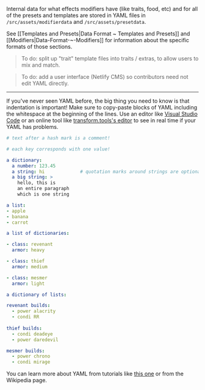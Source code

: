 Internal data for what effects modifiers have (like traits, food, etc) and for all of the presets and templates are stored in YAML files in `/src/assets/modifierdata` and `/src/assets/presetdata`.

See [[Templates and Presets|Data Format ~ Templates and Presets]] and [[Modifiers|Data-Format-~-Modifiers]] for information about the specific formats of those sections.

> To do: split up "trait" template files into traits / extras, to allow users to mix and match.

> To do: add a user interface (Netlify CMS) so contributors need not edit YAML directly.

---

If you've never seen YAML before, the big thing you need to know is that indentation is important! Make sure to copy-paste blocks of YAML including the whitespace at the beginning of the lines. Use an editor like [Visual Studio Code](https://code.visualstudio.com/) or an online tool like [transform.tools's editor](https://transform.tools/yaml-to-json) to see in real time if your YAML has problems.

```yaml
# text after a hash mark is a comment!
```
```yaml
# each key corresponds with one value!

a dictionary:
  a number: 123.45
  a string: hi             # quotation marks around strings are optional!
  a big string: >
    hello, this is
    an entire paragraph
    which is one string
```
```yaml
a list:
- apple
- banana
- carrot
```
```yaml
a list of dictionaries:

- class: revenant
  armor: heavy

- class: thief
  armor: medium

- class: mesmer
  armor: light
```

```yaml
a dictionary of lists:

revenant builds:
  - power alacrity
  - condi RR
  
thief builds:
  - condi deadeye
  - power daredevil

mesmer builds:
  - power chrono
  - condi mirage
```

You can learn more about YAML from tutorials like [this one](https://keleshev.com/yaml-quick-introduction) or from the Wikipedia page.